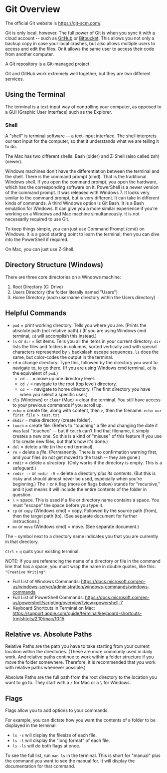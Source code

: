 # Git Overview

The official Git website is https://git-scm.com/.

Git is only local, however.  The full power of Git is when you sync it with a cloud account -- such as [GitHub](https://github.com/) or [Bitbucket](https://bitbucket.org/).  This allows you not only a backup copy in case your local crashes, but also allows multiple users to access and edit the files.  Or it allows the same user to access their code from another computer.

A Git repository is a Git-managed project.

Git and GitHub work extremely well together, but they are two different services.


## Using the Terminal

The terminal is a text-input way of controlling your computer, as opposed to a GUI (Graphic User Interface) such as the Explorer.


### Shell

A "shell" is terminal software -- a text-input interface.  The shell interprets our text input for the computer, so that it understands what we are telling it to do.

The Mac has two different shells: Bash (older) and Z-Shell (also called zsh) (newer).

Windows machines don't have the differentiation between the terminal and the shell.  There is the command prompt (cmd).  That is the traditional Windows shell.  If you open the command prompt, you open the hardware, which has the corresponding software on it.  PowerShell is a newer version of the command prompt.  It was released with Windows 7.  It looks very similar to the command prompt, but is very different.  It can take in different kinds of commands.  A third Windows option is Git Bash.  It is a Bash emulation for Windows.  It can give you a more similar experience if you're working on a Windows and Mac machine simultaneously.  It is not necessarily required to use Git.

To keep things simple, you can just use Command Prompt (cmd) on Windows.  It is a good starting point to learn the terminal; then you can dive into the PowerShell if required.

On Mac, you can just use Z-Shell.


## Directory Structure (Windows)

There are three core directories on a Windows machine:

1. Root Directory (C: Drive)
2. Users Directory (the folder literally named "Users")
3. Home Directory (each username directory within the Users directory)


## Helpful Commands

- `pwd` = print working directory.  Tells you where you are.  (Prints the absolute path (not relative path).)  (If you are using Windows cmd terminal, `cd` will accomplish this instead.)
- `ls` or `dir` = list items.  Tells you all the items in your current directory.  `dir` lists the files and folders in columns, sorted vertically and with special characters represented by `\` backslash escape sequences.  `ls` does the same, but color-codes the output in the terminal.
- `cd` = change directory.  Type this, followed by the directory you want to navigate to, to go there.  (If you are using Windows cmd terminal, `cd` is the equivalent of `pwd`.)
  - `cd ..` = move up one directory level.
  - `cd /` = navigate to the root (top level) directory.
  - `cd ~` = navigate to home directory.  (The first directory you have when you select a specific user.)
- `cls` (Windows) or `clear` (Mac) = clear the terminal.  You still have access to your previous commands if you scroll up.
- `echo` = create file, along with content, then `>`, then the filename.  `echo our first file > test.txt`
- `mkdir` = make directory (create folder).
- `touch` = create file.  (Refers to "touching" a file and changing the date it was last "touched" -- but if `touch` can't find that filename, it simply creates a new one.  So this is a kind of "misuse" of this feature if you use it to create new files, but that's how it's done.)
- `del` = delete a file (in the cmd terminal).
- `rm` = delete a *file*.  (Permanently.  There is no confirmation warning first, and your files do not get moved to the trash -- they are gone.)
- `rmdir` = delete a *directory*.  (Only works if the directory is empty.  This is a safeguard.)
- `rmdir -r` or `rmdir -R` = delete a directory *plus its contents*.  (But this is risky and should almost never be used, especially when you're beginning.)  The `r` or `R` flag (more on flags below) stands for "recursive," and it just means it will include the entire contents of the folder in question.
- `\` = space.  This is used if a file or directory name contains a space.  You must "escape" the space before you type it.
- `cp` or `copy` (Windows cmd) = copy.  Followed by the source path (from), then the target path (to).  (See separate document for further instructions.)
- `mv` or `move` (Windows cmd) = move.  (See separate document.)

The `~` symbol next to a directory name indicates you that you are currently in that directory.

`Ctrl` + `q` quits your existing terminal.

NOTE: If you are referencing the name of a directory or file in the command line that has a space, you must wrap the name in double quotes, like this: `"Creative Writing"`.

- Full List of Windows Commands: https://docs.microsoft.com/en-us/windows-server/administration/windows-commands/windows-commands
- Full List of PowerShell Commands: https://docs.microsoft.com/en-us/powershell/scripting/overview?view=powershell-7
- Keyboard Shortcuts in Terminal on Mac: https://support.apple.com/guide/terminal/keyboard-shortcuts-trmlshtcts/2.10/mac/10.15


## Relative vs. Absolute Paths

Relative Paths are the path you have to take starting from your current location within the directories.  (These are more commonly used in daily work.  And relative paths continue to work within a folder structure if you move the folder somewhere.  Therefore, it is recommended that you work with relative paths whenever possible.)

Absolute Paths are the full path from the root directory to the location you want to go to.  They start with a `/` for Mac or a `\` for Windows.


## Flags

Flags allow you to add options to your commands.

For example, you can dictate how you want the contents of a folder to be displayed in the terminal:

- `ls -s` will display the filesize of each file.
- `ls -l` will display the "long format" of each file.
- `ls -ls` will do both flags at once.

To see the full list, run `man ls` in the terminal.  This is short for "manual" plus the command you want to see the manual for.  It will display the documentation for that command.
